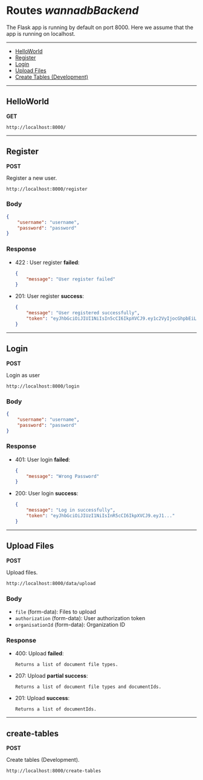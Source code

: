 # Routes _wannadbBackend_

The Flask app is running by default on port 8000. Here we assume that the app is running on localhost.

---

-   [HelloWorld](#helloworld)
-   [Register](#register)
-   [Login](#login)
-   [Upload Files](#upload-files)
-   [Create Tables (Development)](#create-tables)

---

## HelloWorld

**GET**

```
http://localhost:8000/
```

---

## Register

**POST**

Register a new user.

```
http://localhost:8000/register
```

### Body

```json
{
    "username": "username",
    "password": "password"
}
```

### Response

-   422 : User register **failed**:
    ```json
    {
        "message": "User register failed"
    }
    ```
-   201: User register **success**:
    ```json
    {
        "message": "User registered successfully",
        "token": "eyJhbGciOiJIUI1NiIsIn5cCI6IkpXVCJ9.ey1c2VyIjocGhpbEiLCJpZCIM30.v_lKLd0X-PABkRFXHZa..."
    }
    ```

---

## Login

**POST**

Login as user

```
http://localhost:8000/login
```

### Body

```json
{
    "username": "username",
    "password": "password"
}
```

### Response

-   401: User login **failed**:
    ```json
    {
        "message": "Wrong Password"
    }
    ```
-   200: User login **success**:
    ```json
    {
        "message": "Log in successfully",
        "token": "eyJhbGciOiJIUzI1NiIsInR5cCI6IkpXVCJ9.eyJ1..."
    }
    ```

---

## Upload Files

**POST**

Upload files.

```
http://localhost:8000/data/upload
```

### Body

-   `file` (form-data): Files to upload
-   `authorization` (form-data): User authorization token
-   `organisationId` (form-data): Organization ID

### Response

-   400: Upload **failed**:
    ```
    Returns a list of document file types.
    ```
-   207: Upload **partial success**:
    ```
    Returns a list of document file types and documentIds.
    ```
-   201: Upload **success**:
    ```
    Returns a list of documentIds.
    ```

---

## create-tables

**POST**

Create tables (Development).

```
http://localhost:8000/create-tables
```
